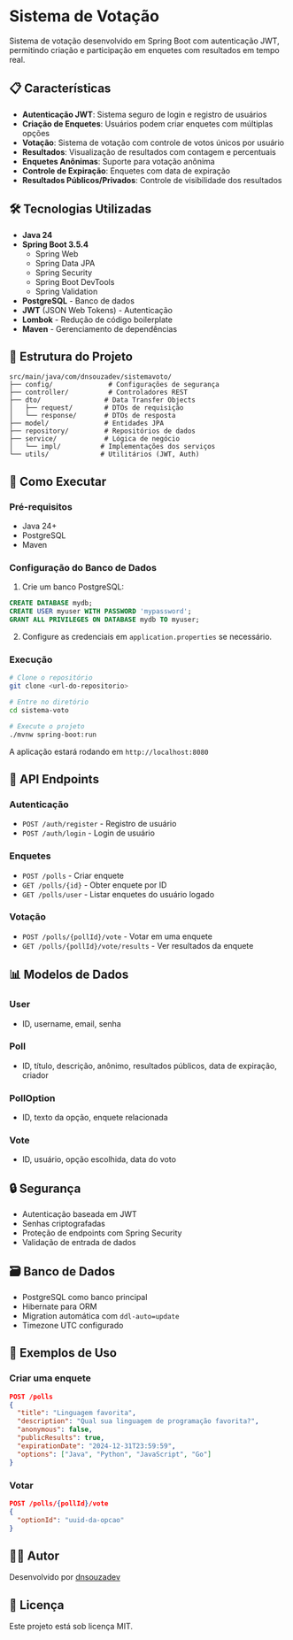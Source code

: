 # Sistema de Votação

Sistema de votação desenvolvido em Spring Boot com autenticação JWT, permitindo criação e participação em enquetes com resultados em tempo real.

## 📋 Características

- **Autenticação JWT**: Sistema seguro de login e registro de usuários
- **Criação de Enquetes**: Usuários podem criar enquetes com múltiplas opções
- **Votação**: Sistema de votação com controle de votos únicos por usuário
- **Resultados**: Visualização de resultados com contagem e percentuais
- **Enquetes Anônimas**: Suporte para votação anônima
- **Controle de Expiração**: Enquetes com data de expiração
- **Resultados Públicos/Privados**: Controle de visibilidade dos resultados

## 🛠️ Tecnologias Utilizadas

- **Java 24**
- **Spring Boot 3.5.4**
  - Spring Web
  - Spring Data JPA
  - Spring Security
  - Spring Boot DevTools
  - Spring Validation
- **PostgreSQL** - Banco de dados
- **JWT** (JSON Web Tokens) - Autenticação
- **Lombok** - Redução de código boilerplate
- **Maven** - Gerenciamento de dependências

## 📁 Estrutura do Projeto

```
src/main/java/com/dnsouzadev/sistemavoto/
├── config/              # Configurações de segurança
├── controller/          # Controladores REST
├── dto/                # Data Transfer Objects
│   ├── request/        # DTOs de requisição
│   └── response/       # DTOs de resposta
├── model/              # Entidades JPA
├── repository/         # Repositórios de dados
├── service/            # Lógica de negócio
│   └── impl/          # Implementações dos serviços
└── utils/             # Utilitários (JWT, Auth)
```

## 🚀 Como Executar

### Pré-requisitos

- Java 24+
- PostgreSQL
- Maven

### Configuração do Banco de Dados

1. Crie um banco PostgreSQL:
```sql
CREATE DATABASE mydb;
CREATE USER myuser WITH PASSWORD 'mypassword';
GRANT ALL PRIVILEGES ON DATABASE mydb TO myuser;
```

2. Configure as credenciais em `application.properties` se necessário.

### Execução

```bash
# Clone o repositório
git clone <url-do-repositorio>

# Entre no diretório
cd sistema-voto

# Execute o projeto
./mvnw spring-boot:run
```

A aplicação estará rodando em `http://localhost:8080`

## 📡 API Endpoints

### Autenticação

- `POST /auth/register` - Registro de usuário
- `POST /auth/login` - Login de usuário

### Enquetes

- `POST /polls` - Criar enquete
- `GET /polls/{id}` - Obter enquete por ID
- `GET /polls/user` - Listar enquetes do usuário logado

### Votação

- `POST /polls/{pollId}/vote` - Votar em uma enquete
- `GET /polls/{pollId}/vote/results` - Ver resultados da enquete

## 📊 Modelos de Dados

### User
- ID, username, email, senha

### Poll
- ID, título, descrição, anônimo, resultados públicos, data de expiração, criador

### PollOption
- ID, texto da opção, enquete relacionada

### Vote
- ID, usuário, opção escolhida, data do voto

## 🔒 Segurança

- Autenticação baseada em JWT
- Senhas criptografadas
- Proteção de endpoints com Spring Security
- Validação de entrada de dados

## 🗃️ Banco de Dados

- PostgreSQL como banco principal
- Hibernate para ORM
- Migration automática com `ddl-auto=update`
- Timezone UTC configurado

## 📝 Exemplos de Uso

### Criar uma enquete
```json
POST /polls
{
  "title": "Linguagem favorita",
  "description": "Qual sua linguagem de programação favorita?",
  "anonymous": false,
  "publicResults": true,
  "expirationDate": "2024-12-31T23:59:59",
  "options": ["Java", "Python", "JavaScript", "Go"]
}
```

### Votar
```json
POST /polls/{pollId}/vote
{
  "optionId": "uuid-da-opcao"
}
```

## 👨‍💻 Autor

Desenvolvido por [dnsouzadev](https://github.com/dnsouzadev)

## 📄 Licença

Este projeto está sob licença MIT.
